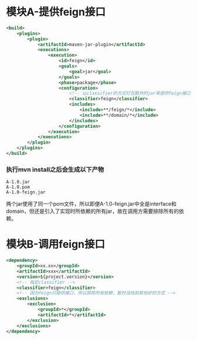# 模块A-提供feign接口
```xml
<build>
	<plugins>
		<plugin>
			<artifactId>maven-jar-plugin</artifactId>
			<executions>
				<execution>
					<id>feign</id>
					<goals>
						<goal>jar</goal>
					</goals>
					<phase>package</phase>
					<configuration>
						<!-- 以classifier的方式打包额外的jar来提供feign接口，此jar需要手动install/deploy到私服中，然后其他工程才能正确依赖 -->
						<classifier>feign</classifier>
						<includes>
							<include>**/feign/*</include>
							<include>**/domain/*</include>
						</includes>
					</configuration>
				</execution>
			</executions>
		</plugin>
	</plugins>
</build>
```
### 执行mvn install之后会生成以下产物
```
A-1.0.jar
A-1.0.pom
A-1.0-feign.jar
```
两个jar使用了同一个pom文件，所以即便A-1.0-feign.jar中全是interface和domain，但还是引入了实现时所依赖的所有jar，故在调用方需要排除所有的依赖。


# 模块B-调用feign接口
```xml
<dependency>
	<groupId>xx.xx</groupId>
	<artifactId>xxx</artifactId>
	<version>${project.version}</version>
	<!-- 指定classifier -->
	<classifier>feign</classifier>
	<!-- 因为feign只提供接口，所以排除所有依赖，暂时没找到其他好的方式 -->
	<exclusions>
		<exclusion>
			<groupId>*</groupId>
			<artifactId>*</artifactId>
		</exclusion>
	</exclusions>
</dependency>
```
